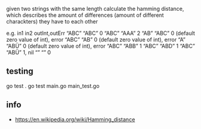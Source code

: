 given two strings with the same length calculate the hamming distance, which describes the amount of differences (amount of different charackters) they have to each other

e.g.
in1 in2 outInt,outErr
“ABC” “ABC” 0
“ABC” “AAA” 2
“AB” “ABC” 0 (default zero value of int), error
“ABC” “AB” 0 (default zero value of int), error
“A” “ABÜ” 0 (default zero value of int), error
“ABC” “ABB” 1
“ABC” “ABD” 1
“ABC” “ABÜ” 1, nil
“” “” 0

## testing
go test .
go test main.go main_test.go

## info
- https://en.wikipedia.org/wiki/Hamming_distance
